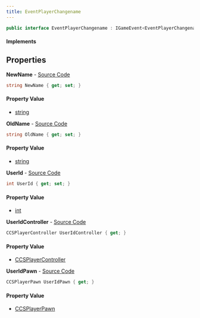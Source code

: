 ```yaml
---
title: EventPlayerChangename
---
```


```csharp
public interface EventPlayerChangename : IGameEvent<EventPlayerChangename>
```

#### Implements

## Properties

**NewName** - [Source Code](https://github.com/swiftly-solution/swiftlys2/blob/master/managed/src/SwiftlyS2.Generated/GameEvents/Interfaces/EventPlayerChangename.cs#L50)

```csharp
string NewName { get; set; }
```

#### Property Value

- [string](https://learn.microsoft.com/dotnet/api/system.string)

**OldName** - [Source Code](https://github.com/swiftly-solution/swiftlys2/blob/master/managed/src/SwiftlyS2.Generated/GameEvents/Interfaces/EventPlayerChangename.cs#L43)

```csharp
string OldName { get; set; }
```

#### Property Value

- [string](https://learn.microsoft.com/dotnet/api/system.string)

**UserId** - [Source Code](https://github.com/swiftly-solution/swiftlys2/blob/master/managed/src/SwiftlyS2.Generated/GameEvents/Interfaces/EventPlayerChangename.cs#L36)

```csharp
int UserId { get; set; }
```

#### Property Value

- [int](https://learn.microsoft.com/dotnet/api/system.int32)

**UserIdController** - [Source Code](https://github.com/swiftly-solution/swiftlys2/blob/master/managed/src/SwiftlyS2.Generated/GameEvents/Interfaces/EventPlayerChangename.cs#L22)

```csharp
CCSPlayerController UserIdController { get; }
```

#### Property Value

- [CCSPlayerController](/docs/api/shared/schemadefinitions/ccsplayercontroller)

**UserIdPawn** - [Source Code](https://github.com/swiftly-solution/swiftlys2/blob/master/managed/src/SwiftlyS2.Generated/GameEvents/Interfaces/EventPlayerChangename.cs#L29)

```csharp
CCSPlayerPawn UserIdPawn { get; }
```

#### Property Value

- [CCSPlayerPawn](/docs/api/shared/schemadefinitions/ccsplayerpawn)

